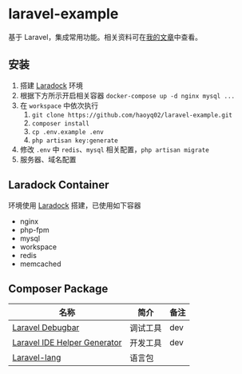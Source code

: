 # laravel-example
基于 Laravel，集成常用功能。相关资料可在[我的文章](https://segmentfault.com/u/haoyq/articles)中查看。

## 安装
1. 搭建 [Laradock](https://github.com/laradock/laradock) 环境
2. 根据下方所示开启相关容器 `docker-compose up -d nginx mysql ...`
3. 在 `workspace` 中依次执行
    1. `git clone https://github.com/haoyq02/laravel-example.git`
    2. `composer install`
    3. `cp .env.example .env`
    4. `php artisan key:generate`
4. 修改 `.env` 中 `redis`、`mysql` 相关配置，`php artisan migrate`
5. 服务器、域名配置   

## Laradock Container
环境使用 [Laradock](https://github.com/laradock/laradock) 搭建，已使用如下容器
* nginx
* php-fpm
* mysql
* workspace
* redis
* memcached

## Composer Package
| 名称 | 简介 | 备注 |
| ---- | ---- | ---- |
| [Laravel Debugbar](https://github.com/barryvdh/laravel-debugbar) | 调试工具 | dev |
| [Laravel IDE Helper Generator](https://github.com/barryvdh/laravel-ide-helper) | 开发工具 | dev |
| [Laravel-lang](https://github.com/overtrue/laravel-lang) | 语言包 |  |

